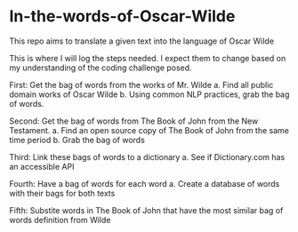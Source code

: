# In-the-words-of-Oscar-Wilde
This repo aims to translate a given text into the language of Oscar Wilde

This is where I will log the steps needed. I expect them to change based on my understanding of the coding challenge posed. 

First: Get the bag of words from the works of Mr. Wilde 
  a. Find all public domain works of Oscar Wilde 
  b. Using common NLP practices, grab the bag of words. 

Second: Get the bag of words from The Book of John from the New Testament. 
  a. Find an open source copy of The Book of John from the same time period 
  b. Grab the bag of words 

Third: Link these bags of words to a dictionary 
  a. See if Dictionary.com has an accessible API  

Fourth: Have a bag of words for each word 
  a. Create a database of words with their bags for both texts 

Fifth: Substite words in The Book of John that have the most similar bag of words definition from Wilde
